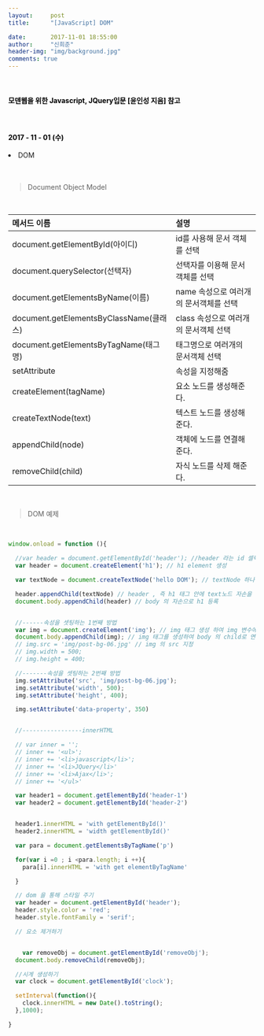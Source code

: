 ```yaml
---
layout:     post
title:      "[JavaScript] DOM"

date:       2017-11-01 18:55:00
author:     "신희준"
header-img: "img/background.jpg"
comments: true
---
```


<head>
 <meta property="og:type" content="website">
 <meta property="og:title" content="자바스크립트 DOM ( 문서객체 모델 )">
 <meta property="og:description" content="자바스크립트 DOM ( 문서객체 모델 )">
 <meta property="og:url" content="http://shj7242.github.io/2017/11/01/JavaScript10/">

 <meta name="twitter:card" content="summary">
  <meta name="twitter:title" content="자바스크립트 DOM ( 문서객체 모델 )">
  <meta name="twitter:description" content="자바스크립트 DOM ( 문서객체 모델 )">
  <meta name="FACEBOOK:domain" content="http://shj7242.github.io/2017/11/01/JavaScript10/">
  <meta name="facebook:card" content="summary">
   <meta name="facebook:title" content="자바스크립트 DOM ( 문서객체 모델 )">
   <meta name="facebook:description" content="자바스크립트 DOM ( 문서객체 모델 )">
   <meta name="facebook:domain" content="http://shj7242.github.io/2017/11/01/JavaScript10/">


 </head>

<meta name="description" content="javascript, javascript 객체, javascript프로토타입, javascript생성자,javascript함수,javascript생성자함수
">
<br>
<H4 style ="font-weight:bold; color:black;"> 모덴웹을 위한 Javascript, JQuery입문 [윤인성 지음] 참고</H4>
<br>
<H4 style ="font-weight:bold; color : black">2017 - 11 - 01 (수)</H4>
<li>DOM</li>
<br>
<br>


> Document Object Model

<br>

| 메서드 이름 |  설명  |
|:--------|:--------|
| document.getElementById(아이디) | id를 사용해 문서 객체를 선택 |
| document.querySelector(선택자) | 선택자를 이용해 문서객체를 선택 |
| document.getElementsByName(이름) | name 속성으로 여러개의 문서객체를 선택 |
| document.getElementsByClassName(클래스) | class 속성으로 여러개의 문서객체 선택 |
| document.getElementsByTagName(태그명) | 태그명으로 여러개의 문서객체 선택 |
| setAttribute | 속성을 지정해줌 |
| createElement(tagName) | 요소 노드를 생성해준다. |
| createTextNode(text) | 텍스트 노드를 생성해준다. |
| appendChild(node) | 객체에 노드를 연결해준다. |
| removeChild(child) | 자식 노드를 삭제 해준다. |




<br>




> DOM 예제

<br>

~~~javascript
window.onload = function (){

  //var header = document.getElementById('header'); //header 라는 id 셀렉터를 가진 element
  var header = document.createElement('h1'); // h1 element 생성

  var textNode = document.createTextNode('hello DOM'); // textNode 하나 생성

  header.appendChild(textNode) // header , 즉 h1 태그 안에 text노드 자손을 하나 연결
  document.body.appendChild(header) // body 의 자손으로 h1 등록


  //------속성을 셋팅하는 1번째 방법
  var img = document.createElement('img'); // img 태그 생성 하여 img 변수에 넣는다.
  document.body.appendChild(img); // img 태그를 생성하여 body 의 child로 연결
  // img.src = 'img/post-bg-06.jpg' // img 의 src 지정
  // img.width = 500;
  // img.height = 400;

  //-------속성을 셋팅하는 2번째 방법
  img.setAttribute('src', 'img/post-bg-06.jpg');
  img.setAttribute('width', 500);
  img.setAttribute('height', 400);

  img.setAttribute('data-property', 350)


  //-----------------innerHTML

  // var inner = '';
  // inner += '<ul>';
  // inner += '<li>javascript</li>';
  // inner += '<li>JQuery</li>'
  // inner += '<li>Ajax</li>';
  // inner += '</ul>'

  var header1 = document.getElementById('header-1')
  var header2 = document.getElementById('header-2')


  header1.innerHTML = 'with getElementById()'
  header2.innerHTML = 'width getElementById()'

  var para = document.getElementsByTagName('p')

  for(var i =0 ; i <para.length; i ++){
    para[i].innerHTML = 'with get elementByTagName'

  }

  // dom 을 통해 스타일 주기
  var header = document.getElementById('header');
  header.style.color = 'red';
  header.style.fontFamily = 'serif';

  // 요소 제거하기


    var removeObj = document.getElementById('removeObj');
  document.body.removeChild(removeObj);

  //시계 생성하기
  var clock = document.getElementById('clock');

  setInterval(function(){
    clock.innerHTML = new Date().toString();
  },1000);

}
~~~
